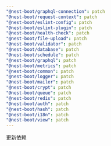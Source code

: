 ```yaml
---
"@nest-boot/graphql-connection": patch
"@nest-boot/request-context": patch
"@nest-boot/eslint-config": patch
"@nest-boot/eslint-plugin": patch
"@nest-boot/health-check": patch
"@nest-boot/file-upload": patch
"@nest-boot/validator": patch
"@nest-boot/database": patch
"@nest-boot/schedule": patch
"@nest-boot/graphql": patch
"@nest-boot/metrics": patch
"@nest-boot/common": patch
"@nest-boot/logger": patch
"@nest-boot/mailer": patch
"@nest-boot/crypt": patch
"@nest-boot/queue": patch
"@nest-boot/redis": patch
"@nest-boot/auth": patch
"@nest-boot/hash": patch
"@nest-boot/i18n": patch
"@nest-boot/view": patch
---
```


更新依赖

